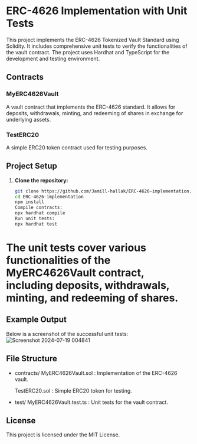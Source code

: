 # ERC-4626 Implementation with Unit Tests

This project implements the ERC-4626 Tokenized Vault Standard using Solidity. It includes comprehensive unit tests to verify the functionalities of the vault contract. 
The project uses Hardhat and TypeScript for the development and testing environment.

## Contracts

### MyERC4626Vault

A vault contract that implements the ERC-4626 standard. It allows for deposits, withdrawals, minting, and redeeming of shares in exchange for underlying assets.

### TestERC20

A simple ERC20 token contract used for testing purposes.

## Project Setup

1. **Clone the repository:**
   ```bash
   git clone https://github.com/Jamill-hallak/ERC-4626-implementation.git
   cd ERC-4626-implementation
   npm install
   Compile contracts:
   npx hardhat compile
   Run unit tests:
   npx hardhat test


# The unit tests cover various functionalities of the MyERC4626Vault contract, including deposits, withdrawals, minting, and redeeming of shares.
## Example Output
Below is a screenshot of the successful unit tests:
![Screenshot 2024-07-19 004841](https://github.com/user-attachments/assets/227c2c23-4068-43a3-857f-13f193b1d132)

## File Structure
* contracts/
   MyERC4626Vault.sol :  Implementation of the ERC-4626 vault.

   TestERC20.sol :  Simple ERC20 token for testing.
  
* test/
MyERC4626Vault.test.ts :  Unit tests for the vault contract.

## License
This project is licensed under the MIT License.
